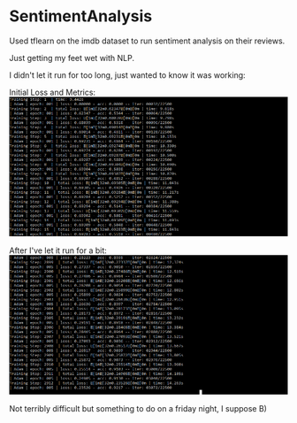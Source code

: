 # SentimentAnalysis

Used tflearn on the imdb dataset to run sentiment analysis on their reviews.

Just getting my feet wet with NLP.

I didn't let it run for too long, just wanted to know it was working:

Initial Loss and Metrics:
![alt text](https://github.com/Aphsai/SentimentAnalysis/blob/master/Initial%20Metrics.png)

After I've let it run for a bit:
![alt text](https://github.com/Aphsai/SentimentAnalysis/blob/master/Middle%20Metrics.png)

Not terribly difficult but something to do on a friday night, I suppose B)
